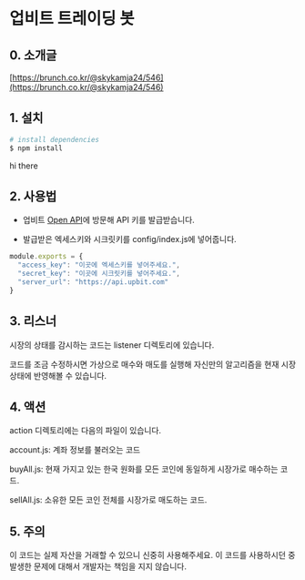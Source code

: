# 업비트 트레이딩 봇

## 0. 소개글
[https://brunch.co.kr/@skykamja24/546](https://brunch.co.kr/@skykamja24/546)

## 1. 설치
``` bash
# install dependencies
$ npm install
```
hi there
## 2. 사용법
- 업비트 [Open API](https://upbit.com/mypage/open_api_management)에 방문해 API 키를 발급받습니다.

- 발급받은 엑세스키와 시크릿키를 config/index.js에 넣어줍니다.

```javascript
module.exports = {
  "access_key": "이곳에 엑세스키를 넣어주세요.",
  "secret_key": "이곳에 시크릿키를 넣어주세요.",
  "server_url": "https://api.upbit.com"
}
```

## 3. 리스너
시장의 상태를 감시하는 코드는 listener 디렉토리에 있습니다.

코드를 조금 수정하시면 가상으로 매수와 매도를 실행해 자신만의 알고리즘을 현재 시장 상태에 반영해볼 수 있습니다.

## 4. 액션
action 디렉토리에는 다음의 파일이 있습니다.

account.js: 계좌 정보를 불러오는 코드

buyAll.js: 현재 가지고 있는 한국 원화를 모든 코인에 동일하게 시장가로 매수하는 코드.

sellAll.js: 소유한 모든 코인 전체를 시장가로 매도하는 코드.

## 5. 주의
이 코드는 실제 자산을 거래할 수 있으니 신중히 사용해주세요.
이 코드를 사용하시던 중 발생한 문제에 대해서 개발자는 책임을 지지 않습니다.